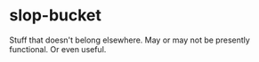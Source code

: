# slop-bucket
Stuff that doesn't belong elsewhere.  May or may not be presently functional.  Or even useful.  
